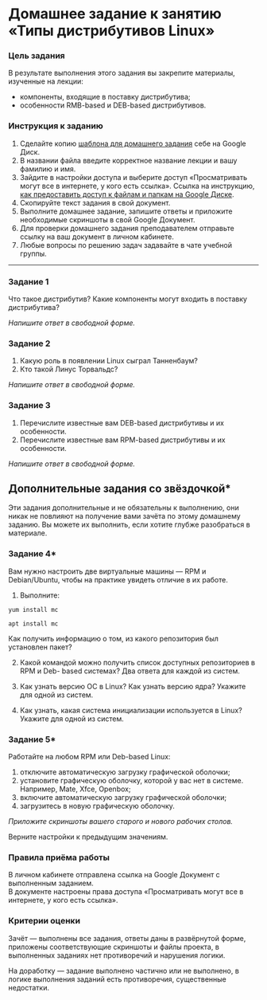# Домашнее задание к занятию «Типы дистрибутивов Linux»

### Цель задания

В результате выполнения этого задания вы закрепите материалы, изученные на лекции:
- компоненты, входящие в поставку дистрибутива;
- особенности RMB-based и DEB-based дистрибутивов.

### Инструкция к заданию

1. Сделайте копию [шаблона для домашнего задания](https://docs.google.com/document/d/1youKpKm_JrC0UzDyUslIZW2E2bIv5OVlm_TQDvH5Pvs/edit) себе на Google Диск.
2. В названии файла введите корректное название лекции и вашу фамилию и имя.
3. Зайдите в настройки доступа и выберите доступ «Просматривать могут все в интернете, у кого есть ссылка».
 Ссылка на инструкцию, [как предоставить доступ к файлам и папкам на Google Диске](https://support.google.com/docs/answer/2494822?hl=ru&co=GENIE.Platform%3DDesktop).
5. Скопируйте текст задания в свой документ.
6. Выполните домашнее задание, запишите ответы и приложите необходимые скриншоты в свой Google Документ.
7. Для проверки домашнего задания преподавателем отправьте ссылку на ваш документ в личном кабинете.
8. Любые вопросы по решению задач задавайте в чате учебной группы.

---
### Задание 1

Что такое дистрибутив? Какие компоненты могут входить в поставку дистрибутива?

*Напишите ответ в свободной форме.*


### Задание 2

1. Какую роль в появлении Linux сыграл Танненбаум?
2. Кто такой Линус Торвальдс?

*Напишите ответ в свободной форме.*


### Задание 3

1. Перечислите известные вам DEB-based дистрибутивы и их особенности.
2. Перечислите известные вам RPM-based дистрибутивы и их особенности.

*Напишите ответ в свободной форме.*


## Дополнительные задания со звёздочкой*
Эти задания дополнительные и не обязательны к выполнению, они никак не повлияют на получение вами зачёта по этому домашнему заданию. Вы можете их выполнить, если хотите глубже разобраться в материале.

### Задание 4*

Вам нужно настроить две виртуальные машины — RPM и Debian/Ubuntu, чтобы на практике увидеть отличие в их работе.

1. Выполните:

`yum install mc`

`apt install mc`

Как получить информацию о том, из какого репозитория был установлен пакет?

2. Какой командой можно получить список доступных репозиториев в RPM и Deb- based системах? Два ответа для каждой из систем.

3. Как узнать версию ОС в Linux? Как узнать версию ядра? Укажите для одной из систем.

4. Как узнать, какая система инициализации используется в Linux? Укажите для одной из систем.

### Задание 5* 

Работайте на любом RPM или Deb-based Linux:

1) отключите автоматическую загрузку графической оболочки;
2) установите графическую оболочку, которой у вас нет в системе. Например, Mate, Xfce, Openbox;
3) включите автоматическую загрузку графической оболочки;
4) загрузитесь в новую графическую оболочку.

*Приложите скриншоты вашего старого и нового рабочих столов.*

Верните настройки к предыдущим значениям.


### Правила приёма работы

В личном кабинете отправлена ссылка на Google Документ с выполненным заданием.  
В документе настроены права доступа «Просматривать могут все в интернете, у кого есть ссылка».

### Критерии оценки

Зачёт — выполнены все задания, ответы даны в развёрнутой форме, приложены соответствующие скриншоты и файлы проекта, в выполненных заданиях нет противоречий и нарушения логики.

На доработку — задание выполнено частично или не выполнено, в логике выполнения заданий есть противоречия, существенные недостатки.
